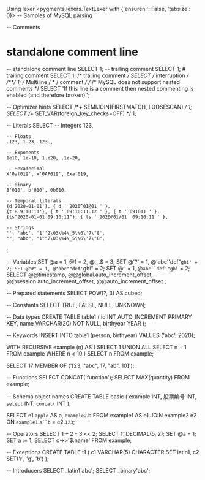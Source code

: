 Using lexer <pygments.lexers.TextLexer with {'ensurenl': False, 'tabsize': 0}>
-- Samples of MySQL parsing


-- Comments
# standalone comment line
-- standalone comment line
SELECT 1; -- trailing comment
SELECT 1; # trailing comment
SELECT 1; /* trailing comment */
SELECT /* interruption */  /**/ 1;
 /*
    Multiline / * / comment
 */
 /* /* MySQL does not support nested comments */
SELECT 'If this line is a comment then nested commenting is enabled (and therefore broken).';


-- Optimizer hints
SELECT /*+ SEMIJOIN(FIRSTMATCH, LOOSESCAN) */ 1;
SELECT /*+ SET_VAR(foreign_key_checks=OFF) */ 1;


-- Literals
SELECT
    -- Integers
    123,

    -- Floats
    .123, 1.23, 123.,

    -- Exponents
    1e10, 1e-10, 1.e20, .1e-20,

    -- Hexadecimal
    X'0af019', x'0AF019', 0xaf019,

    -- Binary
    B'010', b'010', 0b010,

    -- Temporal literals
    {d'2020-01-01'}, { d ' 2020^01@01 ' },
    {t'8 9:10:11'}, { t ' 09:10:11.12 ' }, { t ' 091011 ' },
    {ts"2020-01-01 09:10:11"}, { ts ' 2020@01/01  09:10:11 ' },

    -- Strings
    '', 'abc', '1''2\03\%4\_5\\6\'7\"8',
    "", "abc", "1""2\03\%4\_5\\6\'7\"8",
;


-- Variables
SET @a = 1, @1 = 2, @._.$ = 3;
SET @'?' = 1, @'abc''def"`ghi' = 2;
SET @"#" = 1, @"abc""def'`ghi" = 2;
SET @`^` = 1, @`abc``def'"ghi` = 2;
SELECT
    @@timestamp,
    @@global.auto_increment_offset,
    @@session.auto_increment_offset,
    @@auto_increment_offset
;


-- Prepared statements
SELECT POW(?, 3) AS cubed;


-- Constants
SELECT TRUE, FALSE, NULL, UNKNOWN;


-- Data types
CREATE TABLE table1 (
    id INT AUTO_INCREMENT PRIMARY KEY,
    name VARCHAR(20) NOT NULL,
    birthyear YEAR
);


-- Keywords
INSERT INTO table1 (person, birthyear) VALUES ('abc', 2020);

WITH RECURSIVE example (n) AS (
    SELECT 1
    UNION ALL
    SELECT n + 1 FROM example
    WHERE n < 10
)
SELECT n FROM example;

SELECT 17 MEMBER OF ('[23, "abc", 17, "ab", 10]');


-- Functions
SELECT CONCAT('function');
SELECT MAX(quantity) FROM example;


-- Schema object names
CREATE TABLE basic (
    example INT,
    股票编号 INT,
    `select` INT,
    `concat(` INT
);

SELECT e1.`apple` AS a, `example2`.b
FROM example1 AS e1
JOIN example2 e2
ON `example1`.`a``b` = e2.`123`;


-- Operators
SELECT 1 + 2 - 3 << 2;
SELECT 1::DECIMAL(5, 2);
SET @a = 1;
SET a := 1;
SELECT c->>'$.name' FROM example;



-- Exceptions
CREATE TABLE t1
(
    c1 VARCHAR(5) CHARACTER SET latin1,
    c2 SET('r', 'g', 'b')
);


-- Introducers
SELECT _latin1'abc';
SELECT _binary'abc';
